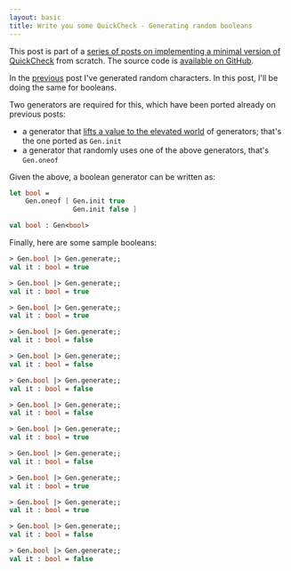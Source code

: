 ```yaml
---
layout: basic
title: Write you some QuickCheck - Generating random booleans
---
```


This post is part of a [series of posts on implementing a minimal version of QuickCheck](/2016/02/08/write-you-some-quickcheck/) from scratch. The source code is [available on GitHub](https://gist.github.com/moodmosaic/65c576732722b3b7a200).

In the [previous](/2016/02/11/write-you-some-quickcheck-generating-random-characters/) post I've generated random characters. In this post, I'll be doing the same for booleans.

Two generators are required for this, which have been ported already on previous posts:

* a generator that [lifts a value to the elevated world](http://fsharpforfunandprofit.com/posts/elevated-world/#return) of generators; that's the one ported as `Gen.init`
* a generator that randomly uses one of the above generators, that's `Gen.oneof`

Given the above, a boolean generator can be written as:

```fsharp
let bool =
    Gen.oneof [ Gen.init true
                Gen.init false ]

val bool : Gen<bool>
```

Finally, here are some sample booleans:

```fsharp
> Gen.bool |> Gen.generate;;
val it : bool = true

> Gen.bool |> Gen.generate;;
val it : bool = true

> Gen.bool |> Gen.generate;;
val it : bool = true

> Gen.bool |> Gen.generate;;
val it : bool = false

> Gen.bool |> Gen.generate;;
val it : bool = false

> Gen.bool |> Gen.generate;;
val it : bool = false

> Gen.bool |> Gen.generate;;
val it : bool = false

> Gen.bool |> Gen.generate;;
val it : bool = true

> Gen.bool |> Gen.generate;;
val it : bool = false

> Gen.bool |> Gen.generate;;
val it : bool = true

> Gen.bool |> Gen.generate;;
val it : bool = true

> Gen.bool |> Gen.generate;;
val it : bool = false

> Gen.bool |> Gen.generate;;
val it : bool = false

```
